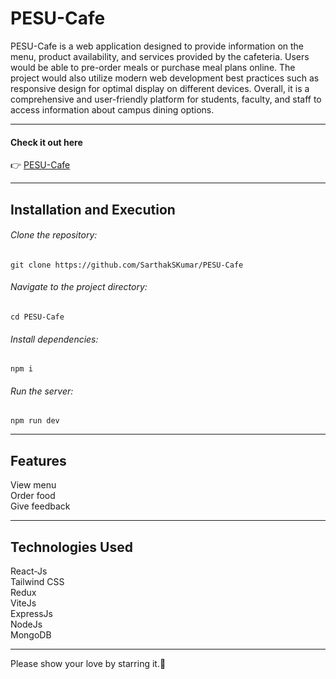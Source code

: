 <h1>PESU-Cafe</h1>
PESU-Cafe is a web application designed to provide information on the menu, product availability, and services provided by the cafeteria. Users would be able to pre-order meals or purchase meal plans online. The project would also utilize modern web development best practices such as responsive design for optimal display on different devices. Overall, it is a comprehensive and user-friendly platform for students, faculty, and staff to access information about campus dining options.
<hr>
<h4>Check it out here</h4>
👉 <a href="https://pesu-cafe.vercel.app/">PESU-Cafe</a>
<hr>
<h2>Installation and Execution</h2>
<h6>Clone the repository:</h6>

`git clone https://github.com/SarthakSKumar/PESU-Cafe`

<h6>Navigate to the project directory:</h6>

`cd PESU-Cafe`

<h6>Install dependencies:</h6>

`npm i`

<h6>Run the server:</h6>

`npm run dev`

<hr>
<h2>Features</h2>
View menu</br>
Order food</br>
Give feedback</br>
<hr>
<h2>Technologies Used</h2>
React-Js<br>
Tailwind CSS<br>
Redux<br>
ViteJs<br>
ExpressJs<br>
NodeJs<br>
MongoDB
<hr>
Please show your love by starring it.🙂
